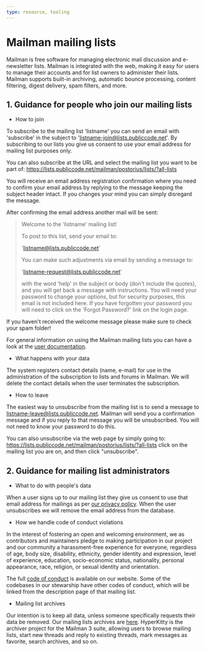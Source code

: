```yaml
---
type: resource, tooling
---
```


# Mailman mailing lists

Mailman is free software for managing electronic mail discussion and e-newsletter lists. Mailman is integrated with the web, making it easy for users to manage their accounts and for list owners to administer their lists. Mailman supports built-in archiving, automatic bounce processing, content filtering, digest delivery, spam filters, and more.

## 1. Guidance for people who join our mailing lists 

* How to join

To subscribe to the mailing list 'listname' you can send an email with 'subscribe' in the subject to 'listname-join@lists.publiccode.net'. By subscribing to our lists you give us consent to use your email address for mailing list purposes only.

You can also subscribe at the URL and select the mailing list you want to be part of: https://lists.publiccode.net/mailman/postorius/lists/?all-lists

You will receive an email address registration confirmation where you need to confirm your email address by replying to the message keeping the subject header intact. If you changes your mind you can simply disregard the message.

After confirming the email address another mail will be sent:

> 
> Welcome to the 'listname' mailing list!
> 
> To post to this list, send your email to:
> 
> 'listname@lists.publiccode.net'
>  
> You can make such adjustments via email by sending a message to:
> 
> 'listname-request@lists.publiccode.net'
> 
> with the word 'help' in the subject or body (don't include the quotes), and you will get back a message with instructions. You will need your password to change your options, but for security purposes, this email is not included here. If you have forgotten your password you will need to click on the 'Forgot Password?' link on the login page.

If you haven't received the welcome message please make sure to check your spam folder!

For general information on using the Mailman mailing lists you can have a look at the [user documentation](https://wiki.list.org/DOC/Mailman%202.1%20Members%20Manual).

* What happens with your data

The system registers contact details (name, e-mail) for use in the administration of the subscription to lists and forums in Mailman. We will delete the contact details when the user terminates the subscription.

* How to leave

The easiest way to unsubscribe from the mailing list is to send a message to listname-leave@lists.publiccode.net. Mailman will send you a confirmation message and if you reply to that message you will be unsubscribed. You will not need to know your password to do this. 

You can also unsubscribe via the web page by simply going to: https://lists.publiccode.net/mailman/postorius/lists/?all-lists click on the mailing list you are on, and then click "unsubscribe".

## 2. Guidance for mailing list administrators 

* What to do with people's data

When a user signs up to our mailing list they give us consent to use that email address for mailings as per [our privacy policy](https://about.publiccode.net/organization/privacy.html). When the user unsubscribes we will remove the email address from the database.

* How we handle code of conduct violations

In the interest of fostering an open and welcoming environment, we as contributors and maintainers pledge to making participation in our project and our community a harassment-free experience for everyone, regardless of age, body size, disability, ethnicity, gender identity and expression, level of experience, education, socio-economic status, nationality, personal appearance, race, religion, or sexual identity and orientation. 

The full [code of conduct](https://about.publiccode.net/CODE_OF_CONDUCT.html) is available on our website. Some of the codebases in our stewarship have other codes of conduct, which will be linked from the description page of that mailing list.

* Mailing list archives

Our intention is to keep all data, unless someone specifically requests their data be removed. Our mailing lists archives are [here](https://lists.publiccode.net/hyperkitty/hyperkitty/). HyperKitty is the archiver project for the Mailman 3 suite, allowing users to browse mailing lists, start new threads and reply to existing threads, mark messages as favorite, search archives, and so on.
